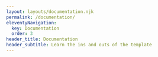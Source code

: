```yaml
---
layout: layouts/documentation.njk
permalink: /documentation/
eleventyNavigation:
  key: Documentation
  order: 3
header_title: Documentation
header_subtitle: Learn the ins and outs of the template
---
```



